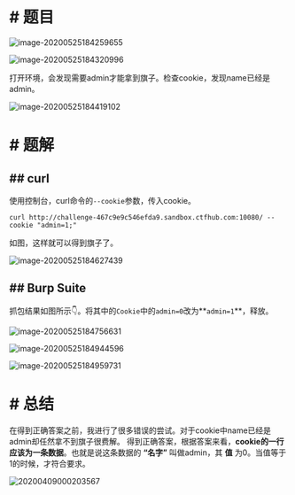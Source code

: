 # # 题目

![image-20200525184259655](https://shaun.oss-cn-beijing.aliyuncs.com/typora/202005/25/184301-253568.png/watermark)

![image-20200525184320996](https://shaun.oss-cn-beijing.aliyuncs.com/typora/202005/25/184336-633602.png/watermark)

打开环境，会发现需要admin才能拿到旗子。检查cookie，发现name已经是admin。

![image-20200525184419102](https://shaun.oss-cn-beijing.aliyuncs.com/typora/202005/25/184420-979389.png/watermark)

# # 题解

## ## curl

使用控制台，curl命令的`--cookie`参数，传入cookie。

```shell
curl http://challenge-467c9e9c546efda9.sandbox.ctfhub.com:10080/ --cookie "admin=1;"
```

如图，这样就可以得到旗子了。

![image-20200525184627439](https://shaun.oss-cn-beijing.aliyuncs.com/typora/202005/25/184629-296196.png/watermark)

## ## Burp Suite

抓包结果如图所示👇。将其中的`Cookie`中的`admin=0`改为**`admin=1`**，释放。

![image-20200525184756631](https://shaun.oss-cn-beijing.aliyuncs.com/typora/202005/25/184759-297036.png/watermark)

![image-20200525184944596](https://shaun.oss-cn-beijing.aliyuncs.com/typora/202005/25/184946-217702.png/watermark)

![image-20200525184959731](https://shaun.oss-cn-beijing.aliyuncs.com/typora/202005/25/184959-613074.png/watermark)

# # 总结

在得到正确答案之前，我进行了很多错误的尝试。对于cookie中name已经是admin却任然拿不到旗子很费解。
得到正确答案，根据答案来看，**cookie的一行应该为一条数据**。也就是说这条数据的 **“名字”** 叫做admin，其 **值** 为0。当值等于1的时候，才符合要求。

![20200409000203567](https://shaun.oss-cn-beijing.aliyuncs.com/typora/202005/25/192003-453583.png/watermark)